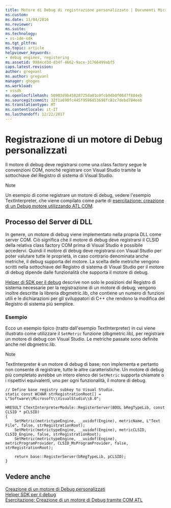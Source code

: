 ```yaml
---
title: Motore di Debug di registrazione personalizzato | Documenti Microsoft
ms.custom: 
ms.date: 11/04/2016
ms.reviewer: 
ms.suite: 
ms.technology:
- vs-ide-sdk
ms.tgt_pltfrm: 
ms.topic: article
helpviewer_keywords:
- debug engines, registering
ms.assetid: 9984cd3d-d34f-4662-9ace-31766499abf5
caps.latest.revision: 
author: gregvanl
ms.author: gregvanl
manager: ghogen
ms.workload:
- vssdk
ms.openlocfilehash: 50903d9b45828725da03c0fcb0db0f08d7f884eb
ms.sourcegitcommit: 32f1a690fc445f9586d53698fc82c7debd784eeb
ms.translationtype: MT
ms.contentlocale: it-IT
ms.lasthandoff: 12/22/2017
---
```

# <a name="registering-a-custom-debug-engine"></a>Registrazione di un motore di Debug personalizzati
Il motore di debug deve registrarsi come una class factory segue le convenzioni COM, nonché registrare con Visual Studio tramite la sottochiave del Registro di sistema di Visual Studio.  
  
> [!NOTE]
>  Un esempio di come registrare un motore di debug, vedere l'esempio TextInterpreter, che viene compilato come parte di [esercitazione: creazione di un Debug motore utilizzando ATL COM](http://msdn.microsoft.com/en-us/9097b71e-1fe7-48f7-bc00-009e25940c24).  
  
## <a name="dll-server-process"></a>Processo del Server di DLL  
 In genere, un motore di debug viene implementato nella propria DLL come server COM. Ciò significa che il motore di debug deve registrarsi il CLSID della relativa class factory COM prima di Visual Studio è possibile accedervi. Quindi il motore di debug deve registrarsi con Visual Studio per poter valutare tutte le proprietà, in caso contrario denominata anche metriche, il debug supporta del motore. La scelta delle metriche vengono scritti nella sottochiave del Registro di sistema di Visual Studio per il motore di debug dipende dalle funzionalità che supporta il motore di debug.  
  
 [Helper di SDK per il debug](../../extensibility/debugger/reference/sdk-helpers-for-debugging.md) descrive non solo le posizioni del Registro di sistema necessarie per la registrazione di un motore di debug; vengono inoltre descritte la libreria dbgmetric.lib, che contiene un numero di funzioni utili e le dichiarazioni per gli sviluppatori di C++ che rendono la modifica del Registro di sistema più semplice.  
  
### <a name="example"></a>Esempio  
 Ecco un esempio tipico (tratto dall'esempio TextInterpreter) in cui viene illustrato come utilizzare il `SetMetric` funzione (dbgmetric.lib), per registrare un motore di debug con Visual Studio. Le metriche passate sono definite anche nel dbgmetric.lib.  
  
> [!NOTE]
>  TextInterpreter è un motore di debug di base; non implementa e pertanto non consente di registrare, tutte le altre caratteristiche. Un motore di debug più completato avrebbe un intero elenco dei `SetMetric` supporta chiamate o i rispettivi equivalenti, uno per ogni funzionalità, il motore di debug.  
  
```  
// Define base registry subkey to Visual Studio.  
static const WCHAR strRegistrationRoot[] = L"Software\\Microsoft\\VisualStudio\\8.0";  
  
HRESULT CTextInterpreterModule::RegisterServer(BOOL bRegTypeLib, const CLSID * pCLSID)  
{  
    SetMetric(metrictypeEngine, __uuidof(Engine), metricName, L"Text File", false, strRegistrationRoot);  
    SetMetric(metrictypeEngine, __uuidof(Engine), metricCLSID, CLSID_Engine, false, strRegistrationRoot);  
    SetMetric(metrictypeEngine, __uuidof(Engine), metricProgramProvider, CLSID_MsProgramProvider, false, strRegistrationRoot);  
  
    return base::RegisterServer(bRegTypeLib, pCLSID);  
}  
```  
  
## <a name="see-also"></a>Vedere anche  
 [Creazione di un motore di Debug personalizzati](../../extensibility/debugger/creating-a-custom-debug-engine.md)   
 [Helper SDK per il debug](../../extensibility/debugger/reference/sdk-helpers-for-debugging.md)   
 [Esercitazione: Creazione di un motore di Debug tramite COM ATL](http://msdn.microsoft.com/en-us/9097b71e-1fe7-48f7-bc00-009e25940c24)